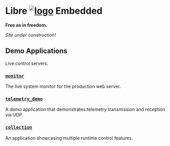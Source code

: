 <!--
    =====================================
    generator=datazen
    version=3.1.4
    hash=84cd2b7eacfcc910bc20a7c69a7d2e7a
    =====================================
-->

# Libre [![logo](https://libre-embedded.com/static/png/chip-circle-bootstrap/128x128.png)](https://libre-embedded.com) Embedded

**Free as in freedom.**

*Site under construction!*

## Demo Applications

Live control servers.

### [`monitor`](https://libre-embedded.com/monitor)

The live system monitor for the production web server.

### [`telemetry_demo`](https://libre-embedded.com/telemetry_demo)

A demo application that demonstrates telemetry transmission and reception
via UDP.

### [`collection`](https://libre-embedded.com/collection)

An application showcasing multiple runtime control features.
